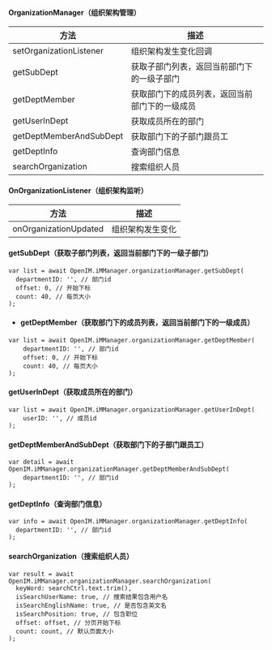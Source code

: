 #### OrganizationManager（组织架构管理）

| 方法                    | 描述                                           |
| ----------------------- | ---------------------------------------------- |
| setOrganizationListener | 组织架构发生变化回调                           |
| getSubDept              | 获取子部门列表，返回当前部门下的一级子部门     |
| getDeptMember           | 获取部门下的成员列表，返回当前部门下的一级成员 |
| getUserInDept           | 获取成员所在的部门                             |
| getDeptMemberAndSubDept | 获取部门下的子部门跟员工                       |
| getDeptInfo             | 查询部门信息                                   |
| searchOrganization      | 搜索组织人员                                   |



#### OnOrganizationListener（组织架构监听）

| 方法                  | 描述             |
| --------------------- | ---------------- |
| onOrganizationUpdated | 组织架构发生变化 |



#### getSubDept（获取子部门列表，返回当前部门下的一级子部门）

```
var list = await OpenIM.iMManager.organizationManager.getSubDept(
  departmentID: '', // 部门id
  offset: 0, // 开始下标
  count: 40, // 每页大小
);
```



- #### getDeptMember（获取部门下的成员列表，返回当前部门下的一级成员）

```
var list = await OpenIM.iMManager.organizationManager.getDeptMember(
	departmentID: '', // 部门id
	offset: 0, // 开始下标
	count: 40, // 每页大小
);
```



#### getUserInDept（获取成员所在的部门）

```
var list = await OpenIM.iMManager.organizationManager.getUserInDept(
	userID: '', // 成员id
);
```



#### getDeptMemberAndSubDept（获取部门下的子部门跟员工）

```
var detail = await OpenIM.iMManager.organizationManager.getDeptMemberAndSubDept(
	departmentID: '', // 部门id
);
```



#### getDeptInfo（查询部门信息）

```
var info = await OpenIM.iMManager.organizationManager.getDeptInfo(
  departmentID: '', // 部门id
);
```



#### searchOrganization（搜索组织人员）

```
var result = await OpenIM.iMManager.organizationManager.searchOrganization(
  keyWord: searchCtrl.text.trim(),
  isSearchUserName: true, // 搜索结果包含用户名
  isSearchEnglishName: true, // 是否包含英文名
  isSearchPosition: true, // 包含职位
  offset: offset, // 分页开始下标
  count: count, // 默认页面大小
);
```